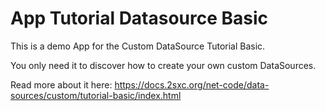 # App Tutorial Datasource Basic

This is a demo App for the Custom DataSource Tutorial Basic.

You only need it to discover how to create your own custom DataSources. 

Read more about it here: https://docs.2sxc.org/net-code/data-sources/custom/tutorial-basic/index.html
